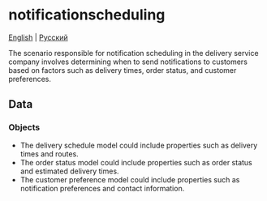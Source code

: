 # notificationscheduling

[English](notificationscheduling.md) | [Русский](notificationscheduling.ru.md)

The scenario responsible for notification scheduling in the delivery service company involves determining when to send notifications to customers based on factors such as delivery times, order status, and customer preferences. 

## Data 

### Objects 

- The delivery schedule model could include properties such as delivery times and routes. 
- The order status model could include properties such as order status and estimated delivery times. 
- The customer preference model could include properties such as notification preferences and contact information.
